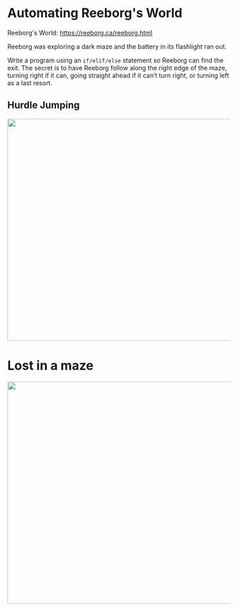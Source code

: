 # Automating Reeborg's World 

Reeborg's World: https://reeborg.ca/reeborg.html

Reeborg was exploring a dark maze and the battery in its flashlight ran out.

Write a program using an `if/elif/else` statement so Reeborg can find the exit. The secret is to have Reeborg follow along the right edge of the maze, turning right if it can, going straight ahead if it can’t turn right, or turning left as a last resort.


## Hurdle Jumping

<img src="https://github.com/user-attachments/assets/58a1ebdb-1350-4325-9331-472d362332a1" width="750" height="500"/>


# Lost in a maze

<img src="https://github.com/user-attachments/assets/72cab7fe-e8d8-4cb7-a728-1ee5b885957a" width="750" height="500"/>




